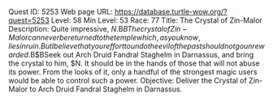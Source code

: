 Quest ID: 5253
Web page URL: https://database.turtle-wow.org/?quest=5253
Level: 58
Min Level: 53
Race: 77
Title: The Crystal of Zin-Malor
Description: Quite impressive, $N.$B$BThe crystal of Zin-Malor can never be returned to the temple which, as you know, lies in ruin. But I believe that your effort to undo the evil of the past should not go unrewarded.$B$BSeek out Arch Druid Fandral Staghelm in Darnassus, and bring the crystal to him, $N. It should be in the hands of those that will not abuse its power. From the looks of it, only a handful of the strongest magic users would be able to control such a power. 
Objective: Deliver the Crystal of Zin-Malor to Arch Druid Fandral Staghelm in Darnassus.

